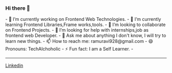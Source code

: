 ### Hi there 👋

<!--
**Ramuravi/Ramuravi** is a ✨ _special_ ✨ repository because its `README.md` (this file) appears on your GitHub profile.

Here are some ideas to get you started :
-->
<head>
            <link rel="stylesheet" href="https://cdnjs.cloudflare.com/ajax/libs/font-awesome/5.15.4/css/all.min.css">
            <link href='stylesheet' href='https://cdnjs.cloudflare.com/ajax/libs/font-awesome/6.0.0/css/all.min.css'>
</head>
- 🔭 I’m currently working on Frontend Web Technologies.
- 🌱 I’m currently learning Frontend Libraries,Frame works,tools.
- 👯 I’m looking to collaborate on Frontend Projects.
- 🤔 I’m looking for help with internships,job as frontend web Developer.
- 💬 Ask me about anything I don't know, I will try to learn new things.
- 📫 How to reach me: ramuravi928@gmail.com
- 😄 Pronouns: TechAlchoholic
- ⚡ Fun fact: I am a Self Learner.
- <hr>
         <a href="https://www.linkedin.com/in/podilichaitanyaakhilkumar" target='_blank' class="fab fa-linkedin">Linkedin</a>
<a href="https://github.com/podilichaitanyaakhilkumar" target='_blank' class="fab fa-github"></a>
                        <a href="https://codepen.io/podilichaitanyaakhilkumar" target='_blank' class="fab fa-codepen"></a>
                        <a href="https://stackoverflow.com/users/14310876/podili-chaitanya-akhil-kumar" target='_blank' class="fab fa-stack-overflow"></a>
                        <a href="https://www.hackerrank.com/pchakhilkumar" target='_blank' class="fab fa-hackerrank"></a>
                        <a href="mailto:pchakhilkumar1082001@gmail.com" target='_blank' class="fa fa-envelope"></a>
                        <a href="https://www.facebook.com/profile.php?id=100005247885101" target='_blank' class="fab fa-facebook"></a>
                        <a href="https://www.instagram.com/akhilkumarpch" target='_blank' class="fab fa-instagram"></a>
                        <a href="https://twitter.com/pchaakhilkumar" target='_blank' class="fab fa-twitter"></a>
                        <a href=" https://wa.me/919493931078 " target='_blank' class="fab fa-whatsapp"></a>
               
